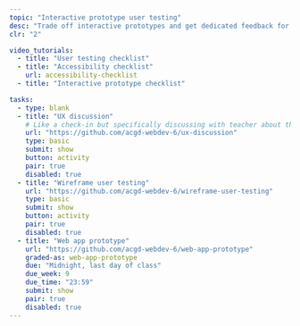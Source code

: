 ```yaml
---
topic: "Interactive prototype user testing"
desc: "Trade off interactive prototypes and get dedicated feedback for your app design."
clr: "2"

video_tutorials:
  - title: "User testing checklist"
  - title: "Accessibility checklist"
    url: accessibility-checklist
  - title: "Interactive prototype checklist"

tasks:
  - type: blank
  - title: "UX discussion"
    # Like a check-in but specifically discussing with teacher about the UX
    url: "https://github.com/acgd-webdev-6/ux-discussion"
    type: basic
    submit: show
    button: activity
    pair: true
    disabled: true
  - title: "Wireframe user testing"
    url: "https://github.com/acgd-webdev-6/wireframe-user-testing"
    type: basic
    submit: show
    button: activity
    pair: true
    disabled: true
  - title: "Web app prototype"
    url: "https://github.com/acgd-webdev-6/web-app-prototype"
    graded-as: web-app-prototype
    due: "Midnight, last day of class"
    due_week: 9
    due_time: "23:59"
    submit: show
    pair: true
    disabled: true
---
```

